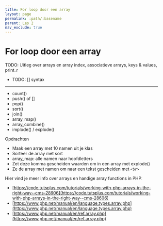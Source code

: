 ```yaml
---
title: For loop door een array 
layout: page 
permalink: :path/:basename 
parent: Les 2 
nav_exclude: true
---
```


# For loop door een array

TODO: Uitleg over arrays en array index, associatieve arrays, keys & values, print_r

- TODO: [] syntax

---

- count()
- push() of []
- pop() 
- sort()
- join()
- array_map()
- array_combine()
- implode() / explode()

Opdrachten
- Maak een array met 10 namen uit je klas
- Sorteer de array met sort
- array_map: alle namen naar hoofdletters
- Zet deze komma gescheiden waarden om in een array met explode()
- Ze de array met namen om naar een tekst gescheiden met `<br>`

Hier vind je meer info over arrays en handige array functions in PHP:

- [https://code.tutsplus.com/tutorials/working-with-php-arrays-in-the-right-way--cms-28606](https://code.tutsplus.com/tutorials/working-with-php-arrays-in-the-right-way--cms-28606)
- [https://www.php.net/manual/en/language.types.array.php](https://www.php.net/manual/en/language.types.array.php)
- [https://www.php.net/manual/en/ref.array.php](https://www.php.net/manual/en/ref.array.php)

